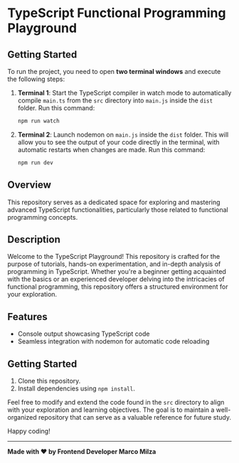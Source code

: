 # TypeScript Functional Programming Playground

## Getting Started

To run the project, you need to open **two terminal windows** and execute the following steps:

1. **Terminal 1**: Start the TypeScript compiler in watch mode to automatically compile `main.ts` from the `src` directory into `main.js` inside the `dist` folder. Run this command:

   ```bash
   npm run watch
   ```

2. **Terminal 2**: Launch nodemon on `main.js` inside the `dist` folder. This will allow you to see the output of your code directly in the terminal, with automatic restarts when changes are made. Run this command:

   ```bash
   npm run dev
   ```

## Overview

This repository serves as a dedicated space for exploring and mastering advanced TypeScript functionalities, particularly those related to functional programming concepts.

## Description

Welcome to the TypeScript Playground! This repository is crafted for the purpose of tutorials, hands-on experimentation, and in-depth analysis of programming in TypeScript. Whether you're a beginner getting acquainted with the basics or an experienced developer delving into the intricacies of functional programming, this repository offers a structured environment for your exploration.

## Features

- Console output showcasing TypeScript code
- Seamless integration with nodemon for automatic code reloading

## Getting Started

1. Clone this repository.
2. Install dependencies using `npm install`.

Feel free to modify and extend the code found in the `src` directory to align with your exploration and learning objectives. The goal is to maintain a well-organized repository that can serve as a valuable reference for future study.

Happy coding!

---

**Made with ❤️ by Frontend Developer Marco Milza**
